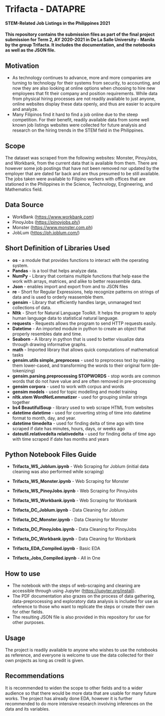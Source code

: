 # Trifacta - DATAPRE
#### STEM-Related Job Listings in the Philippines 2021

#### This repository contains the submission files as part of the final project submission for Term 2, AY 2020-2021 in De La Salle University - Manila by the group Trifacta. It includes the documentation, and the notebooks as well as the JSON file.

## Motivation
- As technology continues to advance, more and more companies are turning to technology for their systems from security, to accounting, and now they are also looking at online options when choosing to hire new employees that fit their company and position requirements. While data from physical hiring processes are not readily available to just anyone, online websites display these data openly, and thus are easier to acquire and analyze.
- Many Filipinos find it hard to find a job online due to the steep competition. For their benefit, readily available data from some well known job listings websites were collected for future analysis and research on the hiring trends in the STEM field in the Philippines.

## Scope
The dataset was scraped from the following websites: Monster, PinoyJobs, and Workbank, from the current data that is available from them. There are however some job postings that have not been removed nor updated by the employer that are dated far back and are thus presumed to be still available. The jobs taken were available to Filipino workers with offices that are stationed in the Philippines in the Science, Technology, Engineering, and Mathematics field.

## Data Source
- WorkBank (https://www.workbank.com)
- PinoyJobs (https://pinoyjobs.ph/)
- Monster (https://www.monster.com.ph)
- JobLum (https://ph.joblum.com/)

## Short Definition of Libraries Used
- **os** - a module that provides functions to interact with the operating system.
- **Pandas** - is a tool that helps analyze data.
- **NumPy** - Library that contains multiple functions that help ease the work with arrays, matrices, and alike to better reassemble data.
- **Json** - enables import and export from and to JSON files
- **re** - Short for Regular Expressions, help recognize patterns on strings of data and is used to orderly reassemble them.
- **gensim** - Library that efficiently handles large, unmanaged text collections of data.
- **Nltk** - Short for Natural Language Toolkit. It helps the program to apply human language data to statistical natural language.
- **requests** - Requests allows the program to send HTTP requests easily.
- **Datetime** - An imported module in python to create an object that properly resembles date and time.
- **Seaborn** - A library in python that is used to better visualize data through drawing informative graphs.
- **math** - Imported library that allows quick computations of mathematical tasks
- **gensim.utils simple_preprocess** - used to preprocess text by making them lower-cased, and transforming the words to their original form (de-tokenizing)
- **gensim.parsing.preprocessing STOPWORDS** - stop words are common words that do not have value and are often removed in pre-processing
- **gensim corpora** - used to work with corpus and words
- **gensim models** - used for topic modelling and model training
- **nltk.stem WordNetLemmatizer** - used for grouping similar strings together
- **bs4 BeautifulSoup** - library used to web scrape HTML from websites
- **datetime datetime** - used for converting string of time into datetime format to month, day, and year.
- **datetime timedelta** - used for finding delta of time ago with time scraped if date has minutes, hours, days, or weeks ago
- **dateutil.relativedelta relativedelta** - used for finding delta of time ago with time scraped if date has months and years

## Python Notebook Files Guide

- **Trifacta_WS_Joblum.ipynb** - Web Scraping for Joblum (initial data cleaning was also performed while scraping)
- **Trifacta_WS_Monster.ipynb** - Web Scraping for Monster
- **Trifacta_WS_PinoyJobs.ipynb** - Web Scraping for PinoyJobs
- **Trifacta_WS_Workbank.ipynb** - Web Scraping for Workbank

- **Trifacta_DC_Joblum.ipynb** - Data Cleaning for Joblum
- **Trifacta_DC_Monster.ipynb** - Data Cleaning for Monster
- **Trifacta_DC_PinoyJobs.ipynb** - Data Cleaning for PinoyJobs
- **Trifacta_DC_Workbank.ipynb** - Data Cleaning for Workbank

- **Trifacta_EDA_Compiled.ipynb** - Basic EDA
- **Trifacta_Jobs_Compiled.ipynb** - All in One 

## How to use
- The notebook with the steps of web-scraping and cleaning are accessible through using Jupyter (https://jupyter.org/install).
- The PDF documentation also grazes on the process of data gathering, data-preprocessing and exploratory data analysis is included for use as reference to those who want to replicate the steps or create their own for other fields.
- The resulting JSON file is also provided in this repository for use for other purposes.

## Usage
The project is readily available to anyone who wishes to use the notebooks as reference, and everyone is welcome to use the data collected for their own projects as long as credit is given.

## Recommendations
It is recommended to widen the scope to other fields and to a wider audience so that there would be more data that are usable for many future works.
The project has already done EDA, however it is further recommended to do more intensive research involving inferences on the data and its variables.
